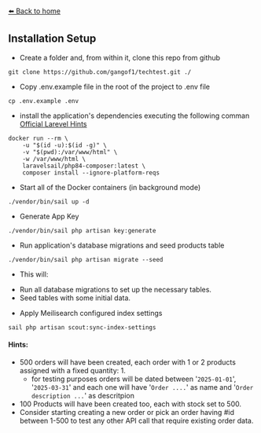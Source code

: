 [⬅️ Back to home](../README.md)

## Installation Setup 
- Create a folder and, from within it, clone this repo from github
```
git clone https://github.com/gangof1/techtest.git ./
```
- Copy .env.example file in the root of the project to .env file
```
cp .env.example .env
```
- install the application's dependencies executing the following comman <a href="https://laravel.com/docs/11.x/sail#installing-composer-dependencies-for-existing-projects">Official Larevel Hints</a>
```
docker run --rm \
    -u "$(id -u):$(id -g)" \
    -v "$(pwd):/var/www/html" \
    -w /var/www/html \
    laravelsail/php84-composer:latest \
    composer install --ignore-platform-reqs
```
- Start all of the Docker containers (in background mode)
```
./vendor/bin/sail up -d
```
- Generate App Key
```
./vendor/bin/sail php artisan key:generate
```
- Run application's database migrations and seed products table
```
./vendor/bin/sail php artisan migrate --seed
```
- This will:
* Run all database migrations to set up the necessary tables.
* Seed tables with some initial data.

- Apply Meilisearch configured index settings 
```
sail php artisan scout:sync-index-settings
```
#### Hints:
* 500 orders will have been created, each order with 1 or 2 products assigned with a fixed quantity: 1. 
  * for testing purposes orders will be dated between '`2025-01-01`', '`2025-03-31`' and each one will have '`Order ....`' as name and '`Order description ...`' as descritpion
* 100 Products will have been created too, each with stock set to 500. 
* Consider starting creating a new order or pick an order having #id between 1-500 to test any other API call that require existing order data.
